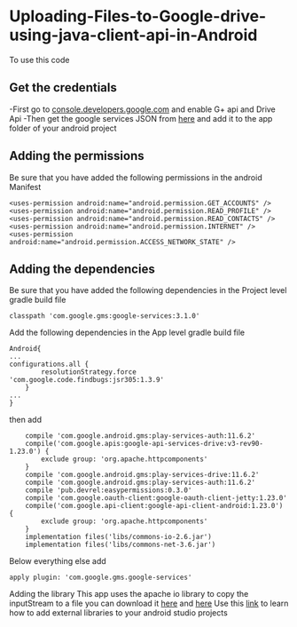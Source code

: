 # Uploading-Files-to-Google-drive-using-java-client-api-in-Android

To use this code

##  Get the credentials
-First go to 
[console.developers.google.com](https://console.developers.google.com)
and enable G+ api and Drive Api
-Then get the google services JSON from [here](https://developers.google.com/mobile/add?platform=android&cntapi=signin&cnturl=https:%2F%2Fdevelopers.google.com%2Fidentity%2Fsign-in%2Fandroid%2Fsign-in%3Fconfigured%3Dtrue&cntlbl=Continue%20Adding%20Sign-In) and add it to the app folder of your android project


##  Adding the permissions 
Be sure that you have added the following permissions in the android Manifest
 
	
	<uses-permission android:name="android.permission.GET_ACCOUNTS" />
    <uses-permission android:name="android.permission.READ_PROFILE" />
    <uses-permission android:name="android.permission.READ_CONTACTS" />
    <uses-permission android:name="android.permission.INTERNET" />
    <uses-permission android:name="android.permission.ACCESS_NETWORK_STATE" />
	

	
##  Adding the dependencies
Be sure that you have added the following dependencies in the Project level gradle build file

	classpath 'com.google.gms:google-services:3.1.0'		
 
Add the following dependencies in the App level gradle build file
	
	
	Android{
	...
	configurations.all {
			resolutionStrategy.force 'com.google.code.findbugs:jsr305:1.3.9'
		}
	...
	}		
	
	
	
	
then add
	
	
	
		compile 'com.google.android.gms:play-services-auth:11.6.2'
		compile('com.google.apis:google-api-services-drive:v3-rev90-1.23.0') {
			exclude group: 'org.apache.httpcomponents'
		}
		compile 'com.google.android.gms:play-services-drive:11.6.2'
		compile 'com.google.android.gms:play-services-auth:11.6.2'
		compile 'pub.devrel:easypermissions:0.3.0'
		compile 'com.google.oauth-client:google-oauth-client-jetty:1.23.0'
		compile('com.google.api-client:google-api-client-android:1.23.0') {
			exclude group: 'org.apache.httpcomponents'
		}
		implementation files('libs/commons-io-2.6.jar')
		implementation files('libs/commons-net-3.6.jar')
	
	
	
Below everything else add
	
	
	apply plugin: 'com.google.gms.google-services'

Adding the library
This app uses the apache io library to copy the inputStream to a file you can download it [here](https://github.com/sdivakarrajesh/Uploading-Files-to-Google-drive-using-java-client-api-in-Android/blob/master/app/libs/commons-net-3.6.jar) and [here](https://github.com/sdivakarrajesh/Uploading-Files-to-Google-drive-using-java-client-api-in-Android/blob/master/app/libs/commons-io-2.6.jar)
Use this [link](https://stackoverflow.com/questions/16608135/android-studio-add-jar-as-library) to learn how to add external libraries to your android studio projects
